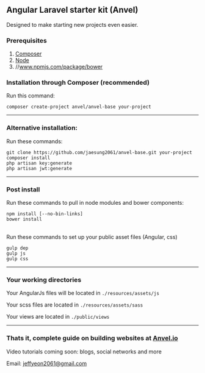 ## Angular Laravel starter kit (Anvel)

Designed to make starting new projects even easier.

### Prerequisites

1. <a href="//getcomposer.org">Composer</a>
2. <a href="//nodejs.org">Node</a>
3. //www.npmjs.com/package/bower

### Installation through Composer (recommended)

Run this command:

```
composer create-project anvel/anvel-base your-project
```

<hr/>

### Alternative installation:

Run these commands:

```
git clone https://github.com/jaesung2061/anvel-base.git your-project
composer install
php artisan key:generate
php artisan jwt:generate
```

<hr/>

### Post install

Run these commands to pull in node modules and bower components:

```
npm install [--no-bin-links]
bower install
```

<br/>
Run these commands to set up your public asset files (Angular, css)

```
gulp dep
gulp js
gulp css
```

<hr/>

### Your working directories

Your AngularJs files will be located in `./resources/assets/js`

Your scss files are located in `./resources/assets/sass`

Your views are located in `./public/views`

<hr/>

### Thats it, complete guide on building websites at [Anvel.io](http://anvel.io)

Video tutorials coming soon: blogs, social networks and more

Email: jeffyeon2061@gmail.com